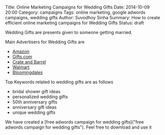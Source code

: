 Title: Online Marketing Campaigns for Wedding Gifts
Date: 2014-10-09 20:00
Category: campaigns
Tags: online marketing, google adwords campaigns, wedding gifts
Author: Suvodhoy Sinha
Summary: How to create efficient online marketing campaigns for Wedding Gifts
Status: draft

Wedding Gifts are presents given to someone getting married.

Main Advertisers for Wedding Gifts are 

- [Amazon](http://www.amazon.com/ "Amazon Wedding Gifts")
- [Gifts.com](http://www.gifts.com/ "Gifts.com Wedding Gifts")
- [Crate and Barrel](http://www.crateandbarrel.com "Crate and Barrel Wedding Gifts")
- [Walmart](http://www.wallmart.com/ "Walmart Wedding Gifts")
- [Bloomingdales](http://bloomingdales.com/ "Bloomingdales Wedding Gifts")

Top Keywords related to wedding gifts are as follows

- bridal shower gift ideas
- personalized wedding gifts
- 50th anniversary gifts
- anniversary gift ideas
- unique wedding gifts

We have created a [free adwords campaign for wedding gifts]("free adwords campaign for wedding gifts"). Feel free to download and use it

